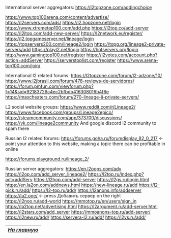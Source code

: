

International server aggregators:
https://l2topzone.com/addingchoice

https://www.top100arena.com/content/advertise/
https://l2servers.com/ads/
https://l2.hopzone.net/login
https://www.xtremetop100.com/add.php
https://l2top.co/add-server
https://l2jtop.com/add-new-server/
https://l2network.eu/register/
https://l2.topgameserver.net/lineage/login
https://topservers200.com/lineage2/login
https://topg.org/lineage2-private-servers/add
https://playl2.net/login
https://hotservers.org/login
http://www.gamingtop100.net/register
https://l2votes.com/account.php?action=addServer
https://serverstoplist.com/register
https://www.arena-top100.com/join/


International l2 related forums:
https://l2topzone.com/forum/l2-adzone/10/
https://www.l2jbrasil.com/forum/478-reviews-de-servidores/
https://forum.pmfun.com/viewforum.php?f=14&sid=92183726c4ec2bfbdb416308016b4f6e
https://maxcheaters.com/forum/270-lineage-ii-private-servers/

 

L2 social website groups:
https://www.reddit.com/r/Lineage2/
https://www.facebook.com/groups/Lineage2epico/
https://steamcommunity.com/app/373700/discussions/
https://vk.com/lineage2community
And google discord l2 community to spam there


Russian l2 related forums:
https://forums.goha.ru/forumdisplay_82_0_217 <- point your attention to this website, making a topic there can be profitable in online

https://forums.playground.ru/lineage_2/


Russian server aggregators:
https://en.l2oops.com/adv
https://l2op.com/add_server_lineage2/
https://l2top.ru/index.php?act=addServ
https://l2hop.com/add-server
https://l2gs.ru/login.html
https://en.la2on.com/addnews.html
https://new-lineage.ru/add
https://l2-pick.ru/add/
https://l2-top.ru/add/
https://l2anons.info/addserver
https://la2.one/ <- press Добавить сервер on the right
https://l2noo.ru/add-world
https://mmotop.ru/en/users/sign_in
https://la2top.net/advertising.html
https://l2argument.ru/add-server.html
https://l2stars.com/add_server
https://mmoanons-top.ru/add-server/
https://l2new.ru/add/
https://servera-l2.ru/add/
https://l2vs.ru/add/

|[*На главную*](header.md)|
|:---:|
